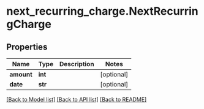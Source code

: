 # next_recurring_charge.NextRecurringCharge

## Properties
Name | Type | Description | Notes
------------ | ------------- | ------------- | -------------
**amount** | **int** |  | [optional] 
**date** | **str** |  | [optional] 

[[Back to Model list]](../README.md#documentation-for-models) [[Back to API list]](../README.md#documentation-for-api-endpoints) [[Back to README]](../README.md)


